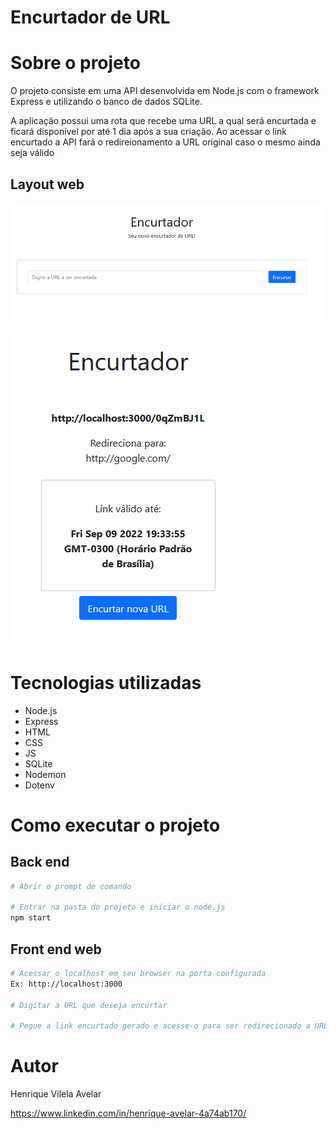 # Encurtador de URL

# Sobre o projeto

O projeto consiste em uma API desenvolvida em Node.js com o framework Express e utilizando o banco de dados SQLite.

A aplicação possui uma rota que recebe uma URL a qual será encurtada e ficará disponível por até 1 dia após a sua criação. Ao acessar o link encurtado a API fará o redireionamento a URL original caso o mesmo ainda seja válido

## Layout web
![paginaInicial](https://github.com/HenriqueVAvelar/EncurtadorURL/blob/main/public/images/paginaInicial.PNG)

![linkEncurtado](https://github.com/HenriqueVAvelar/EncurtadorURL/blob/main/public/images/linkEncurtado.PNG)

# Tecnologias utilizadas
- Node.js
- Express
- HTML
- CSS
- JS
- SQLite
- Nodemon
- Dotenv

# Como executar o projeto

## Back end

```bash
# Abrir o prompt de comando

# Entrar na pasta do projeto e iniciar o node.js
npm start
```

## Front end web

```bash
# Acessar o localhost em seu browser na porta configurada
Ex: http://localhost:3000

# Digitar a URL que deseja encurtar

# Pegue a link encurtado gerado e acesse-o para ser redirecionado a URL original
```

# Autor

Henrique Vilela Avelar

https://www.linkedin.com/in/henrique-avelar-4a74ab170/

